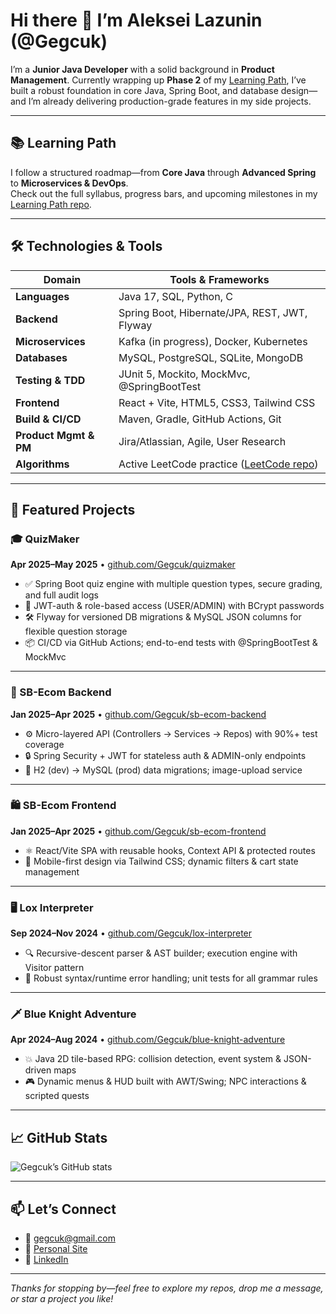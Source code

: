 # Hi there 👋 I’m Aleksei Lazunin (@Gegcuk)

I’m a **Junior Java Developer** with a solid background in **Product Management**. Currently wrapping up **Phase 2** of my [Learning Path](https://github.com/Gegcuk/learining_path), I’ve built a robust foundation in core Java, Spring Boot, and database design—and I’m already delivering production-grade features in my side projects.

---

## 📚 Learning Path  
I follow a structured roadmap—from **Core Java** through **Advanced Spring** to **Microservices & DevOps**.  
Check out the full syllabus, progress bars, and upcoming milestones in my [Learning Path repo](https://github.com/Gegcuk/learining_path).

---

## 🛠️ Technologies & Tools  

| Domain                | Tools & Frameworks                                     |
|-----------------------|--------------------------------------------------------|
| **Languages**         | Java 17, SQL, Python, C                                |
| **Backend**           | Spring Boot, Hibernate/JPA, REST, JWT, Flyway          |
| **Microservices**     | Kafka (in progress), Docker, Kubernetes                |
| **Databases**         | MySQL, PostgreSQL, SQLite, MongoDB                     |
| **Testing & TDD**     | JUnit 5, Mockito, MockMvc, @SpringBootTest             |
| **Frontend**          | React + Vite, HTML5, CSS3, Tailwind CSS                |
| **Build & CI/CD**     | Maven, Gradle, GitHub Actions, Git                     |
| **Product Mgmt & PM** | Jira/Atlassian, Agile, User Research                   |
| **Algorithms**        | Active LeetCode practice ([LeetCode repo](https://github.com/Gegcuk/LeetCode)) |

---

## 🚀 Featured Projects

### 🎓 QuizMaker  
**Apr 2025–May 2025** • [github.com/Gegcuk/quizmaker](https://github.com/Gegcuk/quizmaker)  
- ✅ Spring Boot quiz engine with multiple question types, secure grading, and full audit logs  
- 🔐 JWT-auth & role-based access (USER/ADMIN) with BCrypt passwords  
- 🛠 Flyway for versioned DB migrations & MySQL JSON columns for flexible question storage  
- 📦 CI/CD via GitHub Actions; end-to-end tests with @SpringBootTest & MockMvc

---

### 🛒 SB-Ecom Backend  
**Jan 2025–Apr 2025** • [github.com/Gegcuk/sb-ecom-backend](https://github.com/Gegcuk/sb-ecom)  
- ⚙️ Micro-layered API (Controllers → Services → Repos) with 90%+ test coverage  
- 🔒 Spring Security + JWT for stateless auth & ADMIN-only endpoints  
- 🔄 H2 (dev) → MySQL (prod) data migrations; image-upload service  

---

### 🛍 SB-Ecom Frontend  
**Jan 2025–Apr 2025** • [github.com/Gegcuk/sb-ecom-frontend](https://github.com/Gegcuk/sb-ecom-frontend)  
- ⚛️ React/Vite SPA with reusable hooks, Context API & protected routes  
- 📱 Mobile-first design via Tailwind CSS; dynamic filters & cart state management  

---

### 🖥 Lox Interpreter  
**Sep 2024–Nov 2024** • [github.com/Gegcuk/lox-interpreter](https://github.com/Gegcuk/lox-interpreter)  
- 🔍 Recursive-descent parser & AST builder; execution engine with Visitor pattern  
- 🐞 Robust syntax/runtime error handling; unit tests for all grammar rules  

---

### 🗡 Blue Knight Adventure  
**Apr 2024–Aug 2024** • [github.com/Gegcuk/blue-knight-adventure](https://github.com/Gegcuk/blue-knight-adventure)  
- 💥 Java 2D tile-based RPG: collision detection, event system & JSON-driven maps  
- 🎮 Dynamic menus & HUD built with AWT/Swing; NPC interactions & scripted quests  

---

## 📈 GitHub Stats  
![Gegcuk’s GitHub stats](https://github-readme-stats.vercel.app/api?username=Gegcuk&show_icons=true&theme=radical)

---

## 📫 Let’s Connect  
- 📧 [gegcuk@gmail.com](mailto:gegcuk@gmail.com)  
- 🔗 [Personal Site](https://gegc.uk)  
- 💼 [LinkedIn](https://www.linkedin.com/in/alekseylazunin/)  

---

*Thanks for stopping by—feel free to explore my repos, drop me a message, or star a project you like!*  
